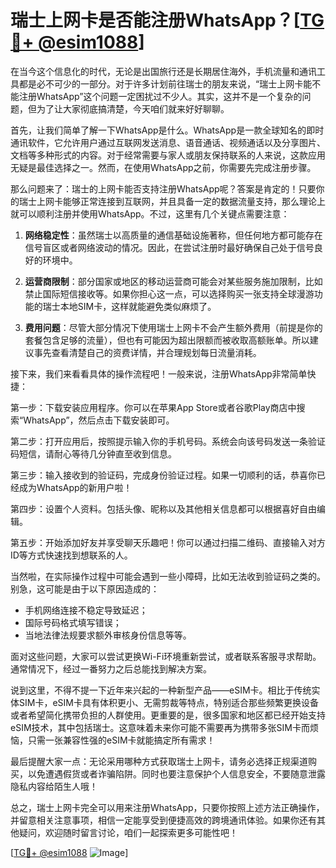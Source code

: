 # 瑞士上网卡是否能注册WhatsApp？[[TG💪+ @esim1088](https://t.me/s/esim1088)]

在当今这个信息化的时代，无论是出国旅行还是长期居住海外，手机流量和通讯工具都是必不可少的一部分。对于许多计划前往瑞士的朋友来说，“瑞士上网卡能不能注册WhatsApp”这个问题一定困扰过不少人。其实，这并不是一个复杂的问题，但为了让大家彻底搞清楚，今天咱们就来好好聊聊。

首先，让我们简单了解一下WhatsApp是什么。WhatsApp是一款全球知名的即时通讯软件，它允许用户通过互联网发送消息、语音通话、视频通话以及分享图片、文档等多种形式的内容。对于经常需要与家人或朋友保持联系的人来说，这款应用无疑是最佳选择之一。然而，在使用WhatsApp之前，你需要先完成注册步骤。

那么问题来了：瑞士的上网卡能否支持注册WhatsApp呢？答案是肯定的！只要你的瑞士上网卡能够正常连接到互联网，并且具备一定的数据流量支持，那么理论上就可以顺利注册并使用WhatsApp。不过，这里有几个关键点需要注意：

1. **网络稳定性**：虽然瑞士以高质量的通信基础设施著称，但任何地方都可能存在信号盲区或者网络波动的情况。因此，在尝试注册时最好确保自己处于信号良好的环境中。

2. **运营商限制**：部分国家或地区的移动运营商可能会对某些服务施加限制，比如禁止国际短信接收等。如果你担心这一点，可以选择购买一张支持全球漫游功能的瑞士本地SIM卡，这样就能避免类似麻烦了。

3. **费用问题**：尽管大部分情况下使用瑞士上网卡不会产生额外费用（前提是你的套餐包含足够的流量），但也有可能因为超出限额而被收取高额账单。所以建议事先查看清楚自己的资费详情，并合理规划每日流量消耗。

接下来，我们来看看具体的操作流程吧！一般来说，注册WhatsApp非常简单快捷：

第一步：下载安装应用程序。你可以在苹果App Store或者谷歌Play商店中搜索“WhatsApp”，然后点击下载安装即可。

第二步：打开应用后，按照提示输入你的手机号码。系统会向该号码发送一条验证码短信，请耐心等待几分钟直至收到信息。

第三步：输入接收到的验证码，完成身份验证过程。如果一切顺利的话，恭喜你已经成为WhatsApp的新用户啦！

第四步：设置个人资料。包括头像、昵称以及其他相关信息都可以根据喜好自由编辑。

第五步：开始添加好友并享受聊天乐趣吧！你可以通过扫描二维码、直接输入对方ID等方式快速找到想联系的人。

当然啦，在实际操作过程中可能会遇到一些小障碍，比如无法收到验证码之类的。别急，这可能是由于以下原因造成的：

- 手机网络连接不稳定导致延迟；
- 国际号码格式填写错误；
- 当地法律法规要求额外审核身份信息等等。

面对这些问题，大家可以尝试更换Wi-Fi环境重新尝试，或者联系客服寻求帮助。通常情况下，经过一番努力之后总能找到解决方案。

说到这里，不得不提一下近年来兴起的一种新型产品——eSIM卡。相比于传统实体SIM卡，eSIM卡具有体积更小、无需剪裁等特点，特别适合那些频繁更换设备或者希望简化携带负担的人群使用。更重要的是，很多国家和地区都已经开始支持eSIM技术，其中包括瑞士。这意味着未来你可能不需要再为携带多张SIM卡而烦恼，只需一张兼容性强的eSIM卡就能搞定所有需求！

最后提醒大家一点：无论采用哪种方式获取瑞士上网卡，请务必选择正规渠道购买，以免遭遇假货或者诈骗陷阱。同时也要注意保护个人信息安全，不要随意泄露隐私内容给陌生人哦！

总之，瑞士上网卡完全可以用来注册WhatsApp，只要你按照上述方法正确操作，并留意相关注意事项，相信一定能享受到便捷高效的跨境通讯体验。如果你还有其他疑问，欢迎随时留言讨论，咱们一起探索更多可能性吧！

[[TG💪+ @esim1088](https://t.me/s/esim1088) ![Image](https://i.postimg.cc/4NQfJmqS/Snipaste-2025-05-13-00-14-12.png)]